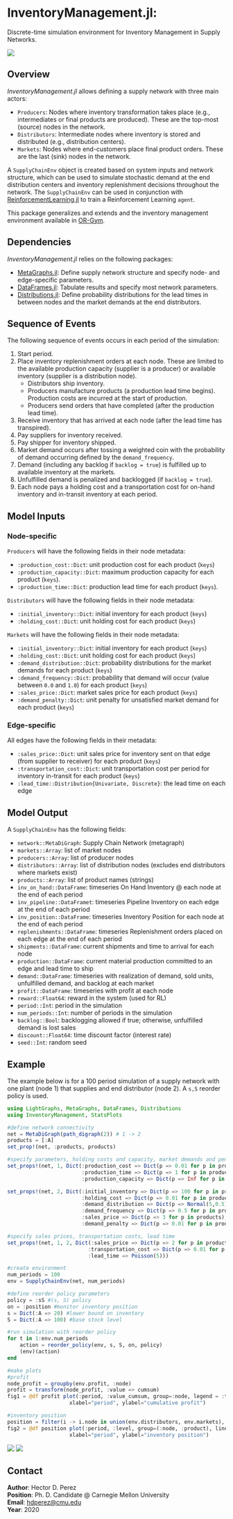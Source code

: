 # InventoryManagement.jl:

Discrete-time simulation environment for Inventory Management in Supply Networks.

![](logo.png)

## Overview

*InventoryManagement.jl* allows defining a supply network with three main actors:
- `Producers`: Nodes where inventory transformation takes place (e.g., intermediates or final products are produced). These are the top-most (source) nodes in the network.
- `Distributors`: Intermediate nodes where inventory is stored and distributed (e.g., distribution centers).
- `Markets`: Nodes where end-customers place final product orders. These are the last  (sink) nodes in the network.

A `SupplyChainEnv` object is created based on system inputs and network structure, which can be used to simulate stochastic demand at the end distribution centers and inventory replenishment decisions throughout the network. The `SupplyChainEnv` can be used in conjunction with [ReinforcementLearning.jl](https://github.com/JuliaReinforcementLearning/ReinforcementLearning.jl) to train a Reinforcement Learning `agent`.

This package generalizes and extends and the inventory management environment available in [OR-Gym](https://github.com/hubbs5/or-gym).

## Dependencies

*InventoryManagement.jl* relies on the following packages:
- [MetaGraphs.jl](https://github.com/JuliaGraphs/MetaGraphs.jl): Define supply network structure and specify node- and edge-specific parameters.
- [DataFrames.jl](https://github.com/JuliaData/DataFrames.jl): Tabulate results and specify most network parameters.
- [Distributions.jl](https://github.com/JuliaStats/Distributions.jl): Define probability distributions for the lead times in between nodes and the market demands at the end distributors.

## Sequence of Events

The following sequence of events occurs in each period of the simulation:
1. Start period.
2. Place inventory replenishment orders at each node. These are limited to the available production capacity (supplier is a producer) or available inventory (supplier is a distribution node).
   - Distributors ship inventory.
   - Producers manufacture products (a production lead time begins). Production costs are incurred at the start of production.
   - Producers send orders that have completed (after the production lead time).
4. Receive inventory that has arrived at each node (after the lead time has transpired).
5. Pay suppliers for inventory received.
6. Pay shipper for inventory shipped.
7. Market demand occurs after tossing a weighted coin with the probability of demand occurring defined by the `demand_frequency`.
8. Demand (including any backlog if `backlog = true`) is fulfilled up to available inventory at the markets.
9. Unfulfilled demand is penalized and backlogged (if `backlog = true`).
10. Each node pays a holding cost and a transportation cost for on-hand inventory and in-transit inventory at each period.

## Model Inputs

### Node-specific

`Producers` will have the following fields in their node metadata:
- `:production_cost::Dict`: unit production cost for each product (`keys`)
- `:production_capacity::Dict`: maximum production capacity for each product (`keys`).
- `:production_time::Dict`: production lead time for each product (`keys`).

`Distributors` will have the following fields in their node metadata:
- `:initial_inventory::Dict`: initial inventory for each product (`keys`)
- `:holding_cost::Dict`: unit holding cost for each product (`keys`)

`Markets` will have the following fields in their node metadata:
- `:initial_inventory::Dict`: initial inventory for each product (`keys`)
- `:holding_cost::Dict`: unit holding cost for each product (`keys`)
- `:demand_distribution::Dict`: probability distributions for the market demands for each product (`keys`)
- `:demand_frequency::Dict`: probability that demand will occur (value between `0.0` and `1.0`) for each product (`keys`)
- `:sales_price::Dict`: market sales price for each product (`keys`)
- `:demand_penalty::Dict`: unit penalty for unsatisfied market demand for each product (`keys`)

### Edge-specific

All edges have the following fields in their metadata:
- `:sales_price::Dict`: unit sales price for inventory sent on that edge (from supplier to receiver) for each product (`keys`)
- `:transportation_cost::Dict`: unit transportation cost per period for inventory in-transit for each product (`keys`)
- `:lead_time::Distribution{Univariate, Discrete}`: the lead time on each edge

## Model Output

A `SupplyChainEnv` has the following fields:
- `network::MetaDiGraph`: Supply Chain Network (metagraph)
- `markets::Array`: list of market nodes
- `producers::Array`: list of producer nodes
- `distributors::Array`: list of distribution nodes (excludes end distributors where markets exist)
- `products::Array`: list of product names (strings)
- `inv_on_hand::DataFrame`: timeseries On Hand Inventory @ each node at the end of each period
- `inv_pipeline::DataFramet`: timeseries Pipeline Inventory on each edge at the end of each period
- `inv_position::DataFrame`: timeseries Inventory Position for each node at the end of each period
- `replenishments::DataFrame`: timeseries Replenishment orders placed on each edge at the end of each period
- `shipments::DataFrame`: current shipments and time to arrival for each node
- `production::DataFrame`: current material production committed to an edge and lead time to ship
- `demand::DataFrame`: timeseries with realization of demand, sold units, unfulfilled demand, and backlog at each market
- `profit::DataFrame`: timeseries with profit at each node
- `reward::Float64`: reward in the system (used for RL)
- `period::Int`: period in the simulation
- `num_periods::Int`: number of periods in the simulation
- `backlog::Bool`: backlogging allowed if true; otherwise, unfulfilled demand is lost sales
- `discount::Float64`: time discount factor (interest rate)
- `seed::Int`: random seed

## Example

The example below is for a 100 period simulation of a supply network with one plant (node 1) that supplies and end distributor (node 2). A `s,S` reorder policy is used.

```julia
using LightGraphs, MetaGraphs, DataFrames, Distributions
using InventoryManagement, StatsPlots

#define network connectivity
net = MetaDiGraph(path_digraph(2)) # 1 -> 2
products = [:A]
set_prop!(net, :products, products)

#specify parameters, holding costs and capacity, market demands and penalty for unfilfilled demand
set_props!(net, 1, Dict(:production_cost => Dict(p => 0.01 for p in products),
                        :production_time => Dict(p => 1 for p in products),
                        :production_capacity => Dict(p => Inf for p in products)))

set_props!(net, 2, Dict(:initial_inventory => Dict(p => 100 for p in products),
                        :holding_cost => Dict(p => 0.01 for p in products),
                        :demand_distribution => Dict(p => Normal(5,0.5) for p in products),
                        :demand_frequency => Dict(p => 0.5 for p in products),
                        :sales_price => Dict(p => 3 for p in products),
                        :demand_penalty => Dict(p => 0.01 for p in products)))

#specify sales prices, transportation costs, lead time
set_props!(net, 1, 2, Dict(:sales_price => Dict(p => 2 for p in products),
                          :transportation_cost => Dict(p => 0.01 for p in products),
                          :lead_time => Poisson(5)))

#create environment
num_periods = 100
env = SupplyChainEnv(net, num_periods)

#define reorder policy parameters
policy = :sS #(s, S) policy
on = :position #monitor inventory position
s = Dict(:A => 20) #lower bound on inventory
S = Dict(:A => 100) #base stock level

#run simulation with reorder policy
for t in 1:env.num_periods
    action = reorder_policy(env, s, S, on, policy)
    (env)(action)
end

#make plots
#profit
node_profit = groupby(env.profit, :node)
profit = transform(node_profit, :value => cumsum)
fig1 = @df profit plot(:period, :value_cumsum, group=:node, legend = :topleft,
                    xlabel="period", ylabel="cumulative profit")

#inventory position
position = filter(i -> i.node in union(env.distributors, env.markets), env.inv_position)
fig2 = @df position plot(:period, :level, group=(:node, :product), linetype=:steppost,
                    xlabel="period", ylabel="inventory position")
```
![](examples/figs/ex1_profit.png)
![](examples/figs/ex1_position.png)

## Contact

**Author**: Hector D. Perez\
**Position**: Ph. D. Candidate @ Carnegie Mellon University\
**Email**: hdperez@cmu.edu\
**Year**: 2020
